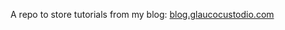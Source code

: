A repo to store tutorials from my blog: <a href="http://blog.glaucocustodio.com">blog.glaucocustodio.com</a>